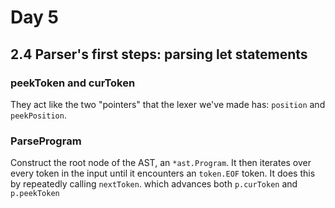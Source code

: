 # Day 5
## 2.4 Parser's first steps: parsing let statements

### peekToken and curToken
They act like the two "pointers" that the lexer we've made has: `position` and `peekPosition`.

### ParseProgram
Construct the root node of the AST, an `*ast.Program`. It then iterates over every token in the input until it encounters an `token.EOF` token. It does this by repeatedly calling `nextToken`. which advances both `p.curToken` and `p.peekToken`
